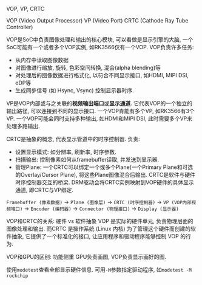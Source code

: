 VOP, VP, CRTC

VOP (Video Output Processor)
VP (Video Port)
CRTC (Cathode Ray Tube Controller)

VOP是SoC中负责图像处理和输出的核心模块, 可以看做是显示引擎的大脑, 一个SoC可能有一个或者多个VOP实例, 如RK3566仅有一个VOP.
VOP负责许多任务:
- 从内存中读取图像数据
- 对图像进行缩放, 旋转, 色彩空间转换, 混合(alpha blending)等
- 对处理后的图像数据进行格式化, 以符合不同显示接口, 如HDMI, MIPI DSI, eDP等
- 生成同步信号 (如 Hsync, Vsync) 控制显示器时序.

VP是VOP内部或与之关联的**视频输出端口**或**显示通道**. 它代表VOP的一个独立的输出路径, 可以连接到不同的显示接口.
一个VOP肯能有多个VP, 如RK3566有3个VP. 一个VOP可能会同时支持多种输出, 如HDMI和MIPI DSI, 此时需要多个VP来处理多路输出.

CRTC是抽象的概念, 代表显示管道中的时序控制器. 负责:
- 设置显示模式: 如分辨率, 刷新率, 时序参数.
- 扫描输出: 控制像素如何从framebuffer读取, 并发送到显示器.
- 管理Plane: 一个CRTC可以绑定一个或多个Plane(一个Primary Plane和可选的Overlay/Cursor Plane), 将这些Plane图像混合后输出.
CRTC是软件与硬件时序控制器交互的桥梁. DRM驱动会将CRTC实例映射到VOP硬件的具体显示通道, 即CRTC与VP绑定.

`Framebuffer (像素数据)` -> `Plane (图像层)` -> `CRTC (时序控制器)` -> `VP (VOP内部视频端口)` -> `Encoder (编码器)` -> `Connector (物理接口)` -> `Display (显示器)`

VOP和CRTC的关系: 硬件 vs 软件抽象
VOP 是实际的硬件单元, 负责物理层面的图像处理和输出. 而CRTC 是操作系统 (Linux 内核) 为了管理这个硬件而创建的软件抽象, 它提供了一个标准化的接口, 让应用程序和驱动程序能够控制 VOP 的行为.

VOP和GPU的区别: 功能侧重
GPU负责画图, VOP负责显示画好的图.

使用`modetest`查看全部显示硬件信息. 可用`-M`参数指定驱动程序, 如`modetest -M rockchip`
